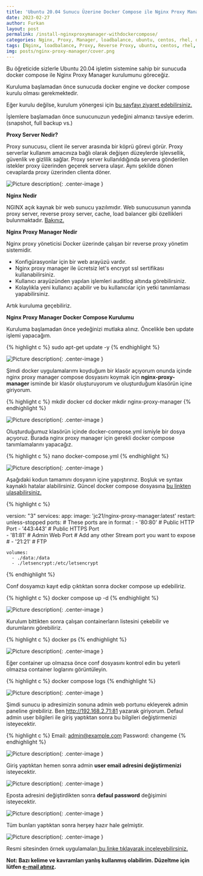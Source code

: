 ```yaml
---
title: 'Ubuntu 20.04 Sunucu Üzerine Docker Compose ile Nginx Proxy Manager Kurulumu'
date: 2023-02-27
author: Furkan
layout: post
permalink: /install-nginxproxymanager-withdockercompose/
categories: Nginx, Proxy, Manager, loadbalance, ubuntu, centos, rhel, docker, compose
tags: [Nginx, loadbalance, Proxy, Reverse Proxy, ubuntu, centos, rhel, linux]
img: posts/nginx-proxy-manager/cover.png
---
```


Bu öğreticide sizlerle Ubuntu 20.04 işletim sistemine sahip bir sunucuda docker compose ile Nginx Proxy Manager kurulumunu göreceğiz.

Kuruluma başlamadan önce sunucuda docker engine ve docker compose kurulu olması gerekmektedir.

Eğer kurulu değilse, kurulum yönergesi için <a href="https://docs.docker.com/engine/install/ubuntu/" target="_blank"> bu sayfayı ziyaret edebilirsiniz.</a>

İşlemlere başlamadan önce sunucunuzun yedeğini almanızı tavsiye ederim. (snapshot, full backup vs.)

**Proxy Server Nedir?**

Proxy sunucusu, client ile server arasında bir köprü görevi görür. 
Proxy serverlar kullanım amacınıza bağlı olarak değişen düzeylerde işlevsellik, güvenlik ve gizlilik sağlar.
Proxy server kullanıldığında servera gönderilen istekler proxy üzerinden geçerek servera ulaşır. Aynı şekilde dönen cevaplarda proxy üzerinden clienta döner. 


![Picture description](/assets/img/posts/nginx-proxy-manager/nginc.drawio.png){: .center-image }

**Nginx Nedir**

NGINX açık kaynak bir web sunucu yazılımıdır. Web sunucusunun yanında proxy server, reverse proxy server, cache, load balancer gibi özellikleri bulunmaktadır. <a href="https://www.nginx.com/resources/glossary/nginx/" target="_blank">Bakınız.</a>

**Nginx Proxy Manager Nedir**

Nginx proxy yöneticisi Docker üzerinde çalışan bir reverse proxy yönetim sistemidir. 

+ Konfigürasyonlar için bir web arayüzü vardır.
+ Nginx proxy manager ile ücretsiz let's encrypt ssl sertifikası kullanabilirsiniz.
+ Kullanıcı arayüzünden yapılan işlemleri auditlog altında görebilirsiniz.
+ Kolaylıkla yeni kullanıcı açabilir ve bu kullanıcılar için yetki tanımlaması yapabilirsiniz.

Artık kuruluma geçebiliriz.

**Nginx Proxy Manager Docker Compose Kurulumu**

Kuruluma başlamadan önce yedeğinizi mutlaka alınız. Öncelikle ben update işlemi yapacağım.

{% highlight c %}
sudo apt-get update -y
{% endhighlight %}

![Picture description](/assets/img/posts/nginx-proxy-manager/apt-get-update.png){: .center-image }

Şimdi docker uygulamalarımı koyduğum bir klasör açıyorum onunda içinde nginx proxy manager compose dosyasını koymak için **nginx-proxy-manager** isminde bir klasör oluşturuyorum ve oluşturduğum klasörün içine giriyorum.

{% highlight c %}
mkdir docker
cd docker
mkdir nginx-proxy-manager
{% endhighlight %}

![Picture description](/assets/img/posts/nginx-proxy-manager/mkdir-nginx.png){: .center-image }

Oluşturduğumuz klasörün içinde docker-compose.yml ismiyle bir dosya açıyoruz. Burada nginx proxy manager için gerekli docker compose tanımlamalarını yapacağız.

{% highlight c %}
nano docker-compose.yml
{% endhighlight %}

![Picture description](/assets/img/posts/nginx-proxy-manager/nano-docker-compose.png){: .center-image }

Aşağıdaki kodun tamamını dosyanın içine yapıştırınız. Boşluk ve syntax kaynaklı hatalar alabilirsiniz.
Güncel docker compose dosyasına <a href="https://nginxproxymanager.com/setup/" target="_blank"> bu linkten ulaşabilirsiniz.</a>  

{% highlight c %}

version: "3"
services:
  app:
    image: 'jc21/nginx-proxy-manager:latest'
    restart: unless-stopped
    ports:
      # These ports are in format <host-port>:<container-port>
      - '80:80' # Public HTTP Port
      - '443:443' # Public HTTPS Port      
      - '81:81' # Admin Web Port
      # Add any other Stream port you want to expose
      # - '21:21' # FTP
      
    volumes:
      - ./data:/data
      - ./letsencrypt:/etc/letsencrypt

{% endhighlight %}

Conf dosyamızı kayıt edip çıktıktan sonra docker compose up edebiliriz.

{% highlight c %}
docker compose up -d
{% endhighlight %}

![Picture description](/assets/img/posts/nginx-proxy-manager/docker-compose-up.png){: .center-image }

Kurulum bittikten sonra çalışan containerların listesini çekebilir ve durumlarını görebiliriz.

{% highlight c %}
docker ps
{% endhighlight %}

![Picture description](/assets/img/posts/nginx-proxy-manager/docker-ps.png){: .center-image }

Eğer container up olmazsa önce conf dosyasını kontrol edin bu yeterli olmazsa container loglarını görüntüleyin.

{% highlight c %}
docker compose logs
{% endhighlight %}

![Picture description](/assets/img/posts/nginx-proxy-manager/logs.png){: .center-image }

Şimdi sunucu ip adresimizin sonuna admin web portunu ekleyerek admin paneline girebiliriz.
Ben http://192.168.2.71:81 yazarak giriyorum. Defaul admin user bilgileri ile giriş yaptıktan sonra bu bilgileri değiştirmenizi isteyecektir.

{% highlight c %}
Email:    admin@example.com
Password: changeme
{% endhighlight %}

![Picture description](/assets/img/posts/nginx-proxy-manager/login-1.png){: .center-image }

Giriş yaptıktan hemen sonra admin **user email adresini değiştirmenizi** isteyecektir.

![Picture description](/assets/img/posts/nginx-proxy-manager/login-2.png){: .center-image }

Eposta adresini değiştirdikten sonra **defaul password** değişimini isteyecektir.

![Picture description](/assets/img/posts/nginx-proxy-manager/login-3.png){: .center-image }

Tüm bunları yaptıktan sonra herşey hazır hale gelmiştir.

![Picture description](/assets/img/posts/nginx-proxy-manager/homepage.png){: .center-image }

Resmi sitesinden örnek uygulamaları<a href="https://nginxproxymanager.com/screenshots/" target="_blank"> bu linke tıklayarak inceleyebilirsiniz.</a>  


**Not: Bazı kelime ve kavramları yanlış kullanmış olabilirim. Düzeltme için lütfen <a href="mailto:furkanbilgin@windowslive.com" target="_blank">e-mail atınız</a>.**